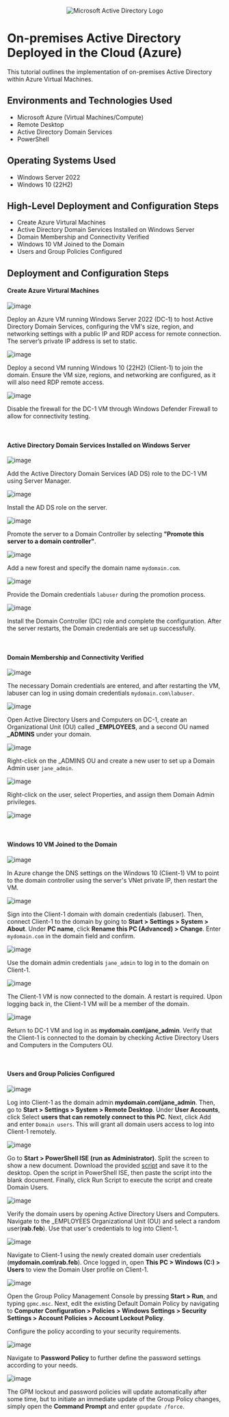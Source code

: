 <p align="center">
<img src="https://i.imgur.com/pU5A58S.png" alt="Microsoft Active Directory Logo"/>
</p>

<h1>On-premises Active Directory Deployed in the Cloud (Azure)</h1>
This tutorial outlines the implementation of on-premises Active Directory within Azure Virtual Machines.<br />


<h2>Environments and Technologies Used</h2>

- Microsoft Azure (Virtual Machines/Compute)
- Remote Desktop
- Active Directory Domain Services
- PowerShell

<h2>Operating Systems Used </h2>

- Windows Server 2022
- Windows 10 (22H2)

<h2>High-Level Deployment and Configuration Steps</h2>

- Create Azure Virtural Machines
- Active Directory Domain Services Installed on Windows Server
- Domain Membership and Connectivity Verified
- Windows 10 VM Joined to the Domain
- Users and Group Policies Configured

<h2>Deployment and Configuration Steps</h2>

<p>
<h4>Create Azure Virtural Machines</h4>

![image](https://github.com/user-attachments/assets/8b239299-f7ac-4348-902e-e3cbd1d6ed9a)

</p>
<p>
Deploy an Azure VM running Windows Server 2022 (DC-1) to host Active Directory Domain Services, configuring the VM's size, region, and networking settings with a public IP and RDP access for remote connection. The server’s private IP address is set to static.
</p>
<p>

![image](https://github.com/user-attachments/assets/eea8af42-6473-4bea-843c-564b83252a1c)

</p>
<p>
Deploy a second VM running Windows 10 (22H2) (Client-1) to join the domain. Ensure the VM size, regions, and networking are configured, as it will also need RDP remote access.
</p>
<p>



![image](https://github.com/user-attachments/assets/15e43c64-b58d-47a2-a226-a66067c63042)

</p>
<p>
Disable the firewall for the DC-1 VM through Windows Defender Firewall to allow for connectivity testing.
</p>
<p>


</p>
<br />

<p>
<h4>Active Directory Domain Services Installed on Windows Server</h4>

![image](https://github.com/user-attachments/assets/82f5b9b3-5704-4012-8e62-939b90ed2f0c)

</p>
<p>
Add the Active Directory Domain Services (AD DS) role to the DC-1 VM using Server Manager.
</p>
<p>

![image](https://github.com/user-attachments/assets/41268788-e34a-4630-9d5f-34dff5768552)

</p>
<p>
Install the AD DS role on the server.
</p>
<p>

![image](https://github.com/user-attachments/assets/cb4a2082-0350-413b-a9fa-5cb4587cf07c)

</p>
<p>
  
Promote the server to a Domain Controller by selecting **"Promote this server to a domain controller"**.
</p>
<p>

![image](https://github.com/user-attachments/assets/e873a841-e9dc-435f-b775-8faa1d502c97)

</p>
<p>
  
Add a new forest and specify the domain name `mydomain.com`.
</p>
<p>

![image](https://github.com/user-attachments/assets/4fffae21-eb50-4801-b13f-81d94f9b08d4)

</p>
<p>
  
Provide the Domain credentials `labuser` during the promotion process.
</p>
<p>
  
![image](https://github.com/user-attachments/assets/6b95c2e1-c5ad-458e-bc12-dc0f256dd50f)

</p>
<p>
Install the Domain Controller (DC) role and complete the configuration. After the server restarts, the Domain credentials are set up successfully.
</p>
<p>


</p>
<br />

<p>
<h4>Domain Membership and Connectivity Verified</h4>

![image](https://github.com/user-attachments/assets/61480065-cd96-4a0c-992a-50089eebac00)

</p>
<p>
  
The necessary Domain credentials are entered, and after restarting the VM, labuser can log in using domain credentials `mydomain.com\labuser`.
</p>
<p>

![image](https://github.com/user-attachments/assets/32353a93-c307-40d5-9cf9-08f148578a9b)

</p>
<p>
  
Open Active Directory Users and Computers on DC-1, create an Organizational Unit (OU) called **_EMPLOYEES**, and a second OU named **_ADMINS** under your domain.
</p>
<p>

![image](https://github.com/user-attachments/assets/3eb974b2-f424-4b90-b3ce-9226c368e68c)

</p>
<p>
  
Right-click on the _ADMINS OU and create a new user to set up a Domain Admin user `jane_admin`. 
</p>
<p>

![image](https://github.com/user-attachments/assets/2ab53e69-0d4d-4983-a306-0a36bf611175)

</p>
<p>
Right-click on the user, select Properties, and assign them Domain Admin privileges.
</p>
<p>

![image](https://github.com/user-attachments/assets/98f43f6d-8b5f-4a8b-973d-842b0800271d)  
 
</p>
<p>


</p>
<br />

<p>
<h4>Windows 10 VM Joined to the Domain</h4>

![image](https://github.com/user-attachments/assets/9c63196b-6db1-4628-997b-11a5bd618f74)

</p>
<p>
In Azure change the DNS settings on the Windows 10 (Client-1) VM to point to the domain controller using the server's VNet private IP, then restart the VM.
</p>
<p>

![image](https://github.com/user-attachments/assets/e50a1a76-92f9-4520-aadc-4aede8a30008)

</p>
<p>
  
Sign into the Client-1 domain with domain credentials (labuser). Then, connect Client-1 to the domain by going to **Start > Settings > System > About**. Under **PC name**, click **Rename this PC (Advanced) > Change**. Enter `mydomain.com` in the domain field and confirm. 
</p>
<p>

![image](https://github.com/user-attachments/assets/98f43f6d-8b5f-4a8b-973d-842b0800271d)

</p>
<p>
  
Use the domain admin credentials `jane_admin` to log in to the domain on Client-1.
</p>
<p>

![image](https://github.com/user-attachments/assets/7bd54faf-31b7-49c0-b2f3-10dc0c5b4eb8)

</p>
<p>
The Client-1 VM is now connected to the domain. A restart is required. Upon logging back in, the Client-1 VM will be a member of the domain.
</p>
<p>

![image](https://github.com/user-attachments/assets/41905e10-11ca-4502-9986-e3f5aa166a62)

</p>
<p>
  
Return to DC-1 VM and log in as **mydomain.com\jane_admin**. Verify that the Client-1 is connected to the domain by checking Active Directory Users and Computers in the Computers OU.
</p>
<p>


</p>
<br />

<p>

<h4>Users and Group Policies Configured</h4>


![image](https://github.com/user-attachments/assets/ea334f3f-332b-4208-834c-09eeac93253e)
</p>
<p>

Log into Client-1 as the domain admin **mydomain.com\jane_admin**. Then, go to **Start > Settings > System > Remote Desktop**. Under **User Accounts**, click Select **users that can remotely connect to this PC**. Next, click Add and enter `Domain users`. This will grant all domain users access to log into Client-1 remotely.
</p>
<p>

![image](https://github.com/user-attachments/assets/c4467ae6-1ed0-4a0e-9a09-1cac174643d9)

</p>
<p>
  
Go to **Start > PowerShell ISE (run as Administrator)**. Split the screen to show a new document. Download the provided [script](https://github.com/willianathompson/new-users-script) and save it to the desktop. Open the script in PowerShell ISE, then paste the script into the blank document. Finally, click Run Script to execute the script and create Domain Users.
</p>
<p>

![image](https://github.com/user-attachments/assets/2119f041-b2d0-49cb-8b86-252a8c2a7d4e)

</p>
<p>
  
Verify the domain users by opening Active Directory Users and Computers. Navigate to the _EMPLOYEES Organizational Unit (OU) and select a random user(**rab.feb**). Use that user's credentials to log into Client-1.
</p>
<p>

![image](https://github.com/user-attachments/assets/d45d00df-dbde-47d5-8120-5b6e789e0ff0)

</p>
<p>
  
Navigate to Client-1 using the newly created domain user credentials (**mydomain.com\rab.feb**). Once logged in, open **This PC > Windows (C:) > Users** to view the Domain User profile on Client-1.
</p>
<p>

![image](https://github.com/user-attachments/assets/6fbac9ba-07b6-41bb-a162-d3f093faea90)

</p>
<p>
  
Open the Group Policy Management Console by pressing **Start > Run**, and typing `gpmc.msc`.
Next, edit the existing Default Domain Policy by navigating to **Computer Configuration > Policies > Windows Settings > Security Settings > Account Policies > Account Lockout Policy**.

Configure the policy according to your security requirements. 
</p>
<p>

![image](https://github.com/user-attachments/assets/fee21f53-6e96-4372-a06a-724cfb03d8b3)
</p>
<p>

Navigate to **Password Policy** to further define the password settings according to your needs.
</p>
<p>

![image](https://github.com/user-attachments/assets/cf2bf5b1-a37e-43c3-8eeb-97ec01965357)

</p>
<p>
  
The GPM lockout and password policies will update automatically after some time, but to initiate an immediate update of the Group Policy changes, simply open the  **Command Prompt** and enter `gpupdate /force`.

</p>
<p>
